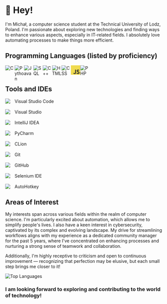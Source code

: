 # 👋 Hey!

I'm Michał, a computer science student at the Technical University of Lodz, Poland. I'm passionate about exploring new technologies and finding ways to enhance various aspects, especially in IT-related fields. I absolutely love automating processes to make things more efficient.

## Programming Languages (listed by proficiency)
<img align="left" width="30px" src="https://upload.wikimedia.org/wikipedia/commons/d/d8/C_Language_Logo.svg" alt="C">
<img align="left" width="30px" src="https://upload.wikimedia.org/wikipedia/commons/c/c3/Python-logo-notext.svg" alt="Python">
<img align="left" width="30px" src="https://upload.wikimedia.org/wikipedia/en/thumb/3/30/Java_programming_language_logo.svg/1200px-Java_programming_language_logo.svg.png" alt="Java">
<img align="left" width="30px" src="https://icon-library.com/images/sql-icon/sql-icon-8.jpg" alt="SQL">
<img align="left" width="30px" src="https://upload.wikimedia.org/wikipedia/commons/thumb/1/18/ISO_C%2B%2B_Logo.svg/1200px-ISO_C%2B%2B_Logo.svg.png" alt="C++">
<img align="left" width="30px" src="https://upload.wikimedia.org/wikipedia/commons/6/61/HTML5_logo_and_wordmark.svg" alt="HTML">
<img align="left" width="30px" src="https://upload.wikimedia.org/wikipedia/commons/thumb/d/d5/CSS3_logo_and_wordmark.svg/1200px-CSS3_logo_and_wordmark.svg.png" alt="CSS">
<img align="left" width="30px" src="https://raw.githubusercontent.com/github/explore/80688e429a7d4ef2fca1e82350fe8e3517d3494d/topics/javascript/javascript.png" alt="JavaScript">
<img align="left" width="30px" src="https://upload.wikimedia.org/wikipedia/commons/2/27/PHP-logo.svg" alt="PHP">
<br><br>

## Tools and IDEs
<img align="left" width="30px" src="https://camo.githubusercontent.com/7f3d08d131eecd531d8303589356e546ac0362da2f451577fd6d45019d42a0b1/68747470733a2f2f75706c6f61642e77696b696d656469612e6f72672f77696b6970656469612f636f6d6d6f6e732f7468756d622f392f39612f56697375616c5f53747564696f5f436f64655f312e33355f69636f6e2e7376672f35313270782d56697375616c5f53747564696f5f436f64655f312e33355f69636f6e2e7376672e706e67"> Visual Studio Code<br><br>
<img align="left" width="30px" src="https://upload.wikimedia.org/wikipedia/commons/thumb/5/59/Visual_Studio_Icon_2019.svg/1200px-Visual_Studio_Icon_2019.svg.png"> Visual Studio<br><br>
<img align="left" width="30px" src="https://camo.githubusercontent.com/6be47a62910e3b2ed002be2605a536856a34d68f35122735362225471a767077/68747470733a2f2f75706c6f61642e77696b696d656469612e6f72672f77696b6970656469612f636f6d6d6f6e732f7468756d622f392f39632f496e74656c6c694a5f494445415f49636f6e2e7376672f3132303070782d496e74656c6c694a5f494445415f49636f6e2e7376672e706e67"> IntelliJ IDEA<br><br>
<img align="left" width="30px" src="https://camo.githubusercontent.com/1fa524a1ea91aae6cb70c068326918cfe726368f8b7bbedd86163d29852dffa9/68747470733a2f2f75706c6f61642e77696b696d656469612e6f72672f77696b6970656469612f636f6d6d6f6e732f7468756d622f312f31642f5079436861726d5f49636f6e2e7376672f3230343870782d5079436861726d5f49636f6e2e7376672e706e67"> PyCharm<br><br>
<img align="left" width="30px" src="https://upload.wikimedia.org/wikipedia/commons/6/62/Clion.svg"> CLion<br><br>
<img align="left" width="30px" src="https://i1.wp.com/kosiorowski.net/wp-content/uploads/2014/01/git-logo-cc-by-300x300.png?fit=300%2C300&ssl=1"> Git<br><br>
<img align="left" width="30px" src="https://camo.githubusercontent.com/591b9ddafbc5d7683b318413d8b8b80213d84b7c7fdba2ce2d26cca51f53b6ee/68747470733a2f2f63646e2d69636f6e732d706e672e666c617469636f6e2e636f6d2f3531322f3733332f3733333535332e706e67"> GitHub<br><br>
<img align="left" width="30px" src="https://www.selenium.dev/selenium-ide/img/selenium-ide128.png"> Selenium IDE<br><br>
<img align="left" width="30px" src="https://www.autohotkey.com/static/ahk_logo_no_text.svg"> AutoHotkey
<br>

## Areas of Interest

My interests span across various fields within the realm of computer science. I'm particularly excited about automation, which allows me to simplify people's lives. I also have a keen interest in cybersecurity, captivated by its complex and evolving landscape. My drive for streamlining workflows aligns with my experience as a dedicated community manager for the past 5 years, where I've concentrated on enhancing processes and nurturing a strong sense of teamwork and collaboration.

Additionally, I'm highly receptive to criticism and open to continuous improvement — recognizing that perfection may be elusive, but each small step brings me closer to it!

![Top Languages](https://github-readme-stats.vercel.app/api/top-langs/?username=Zabraniak)

### I am looking forward to exploring and contributing to the world of technology!
